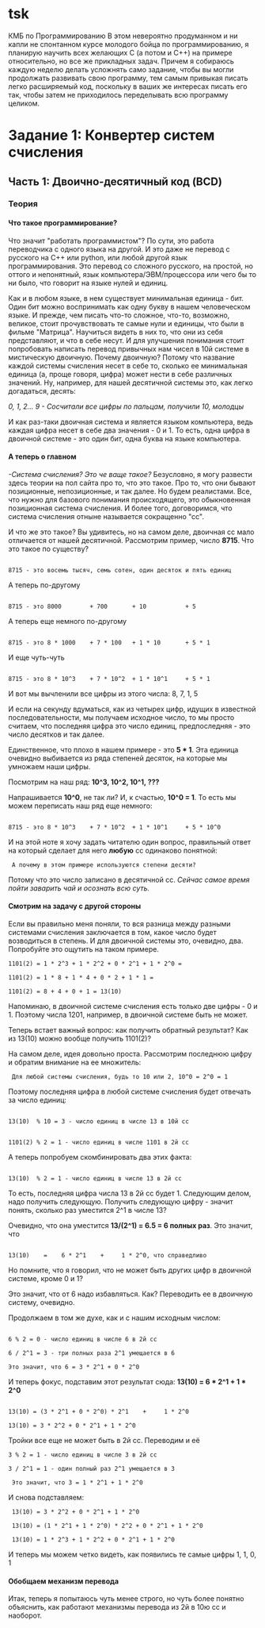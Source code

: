 # tsk
КМБ по Программированию
В этом невероятно продуманном и ни капли не спонтанном курсе молодого бойца по программированию, я планирую научить всех желающих C (а потом и С++) на примере относительно, но все же прикладных задач. Причем я собираюсь каждую неделю делать усложнять само задание, чтобы вы могли продолжать развивать свою программу, тем самым привыкая писать легко расширяемый код, поскольку в ваших же интересах писать его так, чтобы затем не приходилось переделывать всю программу целиком.

<h1>Задание 1: Конвертер систем счисления</h1>
<h2>Часть 1: Двоично-десятичный код (BCD)</h2>
<h3>Теория</h3>
<h4>Что такое программирование?</h4> Что значит "работать программистом"? По сути, это работа переводчика с одного языка на другой. И это даже не перевод с русского на C++ или python, или любой другой язык программирования. Это перевод со сложного русского, на простой, но оттого и непонятный, язык компьютера/ЭВМ/процессора или чего бы то ни было, что говорит на языке нулей и единиц.

Как и в любом языке, в нем существует минимальная единица - бит. Один бит можно воспринимать как одну букву в нашем человеческом языке. И прежде, чем писать что-то сложное, что-то, возможно, великое, стоит прочувствовать те самые нули и единицы, что были в фильме "Матрица". Научиться видеть в них то, что они из себя представляют, и что в себе несут. И для улучшения понимания стоит попробовать написать перевод привычных нам чисел в 10й системе в мистическую двоичную. Почему двоичную? Потому что название каждой системы счисления несет в себе то, сколько ее минимальная единица (а, проще говоря, цифра) может нести в себе различных значений. Ну, например, для нашей десятичной системы это, как легко догадаться, десять: 

<i>0, 1, 2... 9 - Сосчитали все цифры по пальцам, получили 10, молодцы</i>

И как раз-таки двоичная система и является языком компьютера, ведь каждая цифра несет в себе два значения - 0 и 1. То есть, одна цифра в двоичной системе - это один бит, одна буква на языке компьютера.
<h4>А теперь о главном</h4> 
<i>-Система счисления? Это че ваще такое?</i>
Безусловно, я могу развести здесь теории на пол сайта про то, что это такое. Про то, что они бывают позиционные, непозиционные, и так далее. Но будем реалистами. Все, что нужно для базового понимания происходящего, это обыкновенная позиционная система счисления. И более того, договоримся, что система счисления отныне называется сокращенно "сс".

И что же это такое? Вы удивитесь, но на самом деле, двоичная сс мало отличается от нашей десятичной. Рассмотрим пример, число <b>8715</b>. Что это такое по существу?

<code>
8715 - это восемь тысяч, семь сотен, один десяток и пять единиц
</code>

А теперь по-другому

<code>
8715 - это 8000        + 700       + 10           + 5
</code>

А теперь еще немного по-другому

<code>
8715 - это 8 * 1000    + 7 * 100   + 1 * 10       + 5 * 1
</code>

И еще чуть-чуть

<code>
8715 - это 8 * 10^3    + 7 * 10^2  + 1 * 10^1     + 5 * 1
</code>

И вот мы вычленили все цифры из этого числа: 8, 7, 1, 5

И если на секунду вдуматься, как из четырех цифр, идущих в известной последовательности, мы получаем исходное число, то мы просто считаем, что последняя цифра это число единиц, предпоследняя - это число десятков и так далее.

Единственное, что плохо в нашем примере - это <b> 5 * 1</b>. Эта единица очевидно выбивается из ряда степеней десяток, на которые мы умножаем наши цифры. 

Посмотрим на наш ряд: <b>10^3, 10^2, 10^1, ???</b> 

Напрашивается <b>10^0</b>, не так ли? И, к счастью, <b>10^0 = 1</b>. То есть мы можем переписать наш ряд еще немного:

<code>
8715 - это 8 * 10^3    + 7 * 10^2  + 1 * 10^1     + 5 * 10^0
</code>

И на этой ноте я хочу задать читателю один вопрос, правильный ответ на который сделает для него <b>любую</b> сс одинаково понятной:

<code> А почему в этом примере используются степени десяти? </code>

Потому что это число записано в десятичной сс. *Сейчас самое время пойти заварить чай и осознать всю суть.*

<h4>Смотрим на задачу с другой стороны</h4>
Если вы правильно меня поняли, то вся разница между разными системами счисления заключается в том, какое число будет возводиться в степень. И для двоичной системы это, очевидно, два. Попробуйте это ощутить на таком примере.

<code>1101(2) = 1 * 2^3    +    1 * 2^2  +    0 * 2^1  +    1 * 2^0 = </code>
  
<code>1101(2) = 1 * 8      +    1 * 4    +    0 * 2    +    1 * 1   = </code>

<code>1101(2) = 8          +    4        +    0        +    1       =  13(10)</code>

Напоминаю, в двоичной системе счисления есть только две цифры - 0 и 1. Поэтому числа 1201, например, в двоичной системе быть не может.

Теперь встает важный вопрос: как получить обратный результат? Как из 13(10) можно вообще получить 1101(2)?

На самом деле, идея довольно проста. Рассмотрим последнюю цифру и обратим внимание на ее множитель:

<code> Для любой системы счисления, будь то 10 или 2, 10^0 = 2^0 = 1 </code>

Поэтому последняя цифра в любой системе счисления будет отвечать за число единиц:

<code>
13(10)  % 10 = 3 - число единиц в числе 13 в 10й сс
  
1101(2) % 2  = 1 - число единиц в числе 1101 в 2й сс
</code>

А теперь попробуем скомбинировать два этих факта: 

<code>
13(10)  % 2 = 1 - число единиц в числе 13 в 2й сс
</code>

То есть, последняя цифра числа 13 в 2й сс будет 1. Следующим делом, надо получить следующую. Получить следующую цифру - значит понять, сколько раз уместится 2^1 в числе 13? 

Очевидно, что она уместится <b>13/(2^1) = 6.5 = 6 полных раз</b>. Это значит, что

<code>
13(10)    =    6 * 2^1    +     1 * 2^0, что справедливо
</code>

Но помните, что я говорил, что не может быть других цифр в двоичной системе, кроме 0 и 1? 

Это значит, что от 6 надо избавляться. Как? Переводить ее в двоичную систему, очевидно.

Продолжаем в том же духе, как и с нашим исходным числом:

<code>
6 % 2 = 0 - число единиц в числе 6 в 2й сс
</code>

<code>
6 / 2^1 = 3 - три полных раза 2^1 умещается в 6
</code>

<code>
Это значит, что 6 = 3 * 2^1 + 0 * 2^0
</code>

И теперь фокус, подставим этот результат сюда: <b>13(10)    =    6 * 2^1    +     1 * 2^0</b>

<code>
13(10) = (3 * 2^1 + 0 * 2^0) * 2^1    +     1 * 2^0
</code>

<code>
13(10) = 3 * 2^2 + 0 * 2^1 + 1 * 2^0
</code>

Тройки все еще не может быть в 2й сс. Переводим и её

<code>3 % 2 = 1 - число единиц в числе 3 в 2й сс</code>

<code>3 / 2^1 = 1 - один полный раз 2^1 умещается в 3 </code>

<code> Это значит, что 3 = 1 * 2^1 + 1 * 2^0 </code>

И снова подставляем:

<code> 13(10) = 3 * 2^2 + 0 * 2^1 + 1 * 2^0 </code>

<code> 13(10) = (1 * 2^1 + 1 * 2^0) * 2^2 + 0 * 2^1 + 1 * 2^0 </code>

<code> 13(10) = 1 * 2^3 + 1 * 2^2 + 0 * 2^1 + 1 * 2^0 </code>

И теперь мы можем четко видеть, как появились те самые цифры 1, 1, 0, 1

<h4>Обобщаем механизм перевода</h4>

Итак, теперь я попытаюсь чуть менее строго, но чуть более понятно объяснить, как работают механизмы перевода из 2й в 10ю сс и наоборот.
